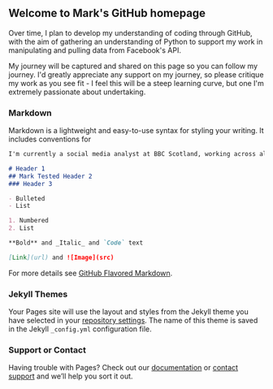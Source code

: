 ## Welcome to Mark's GitHub homepage

Over time, I plan to develop my understanding of coding through GitHub, with the aim of gathering an understanding of Python to support my work in manipulating and pulling data from Facebook's API.

My journey will be captured and shared on this page so you can follow my journey. I'd greatly appreciate any support on my journey, so please critique my work as you see fit - I feel this will be a steep learning curve, but one I'm extremely passionate about undertaking. 

### Markdown

Markdown is a lightweight and easy-to-use syntax for styling your writing. It includes conventions for

```markdown
I'm currently a social media analyst at BBC Scotland, working across all of our output. While various apps support the way I analyse data, and I'm dabbling with visualisation platforms, I realise that learning code will greatly help my journey throughout my career.

# Header 1
## Mark Tested Header 2
### Header 3

- Bulleted
- List

1. Numbered
2. List

**Bold** and _Italic_ and `Code` text

[Link](url) and ![Image](src)
```

For more details see [GitHub Flavored Markdown](https://guides.github.com/features/mastering-markdown/).

### Jekyll Themes

Your Pages site will use the layout and styles from the Jekyll theme you have selected in your [repository settings](https://github.com/markgstuart/markgstuart.github.io/settings). The name of this theme is saved in the Jekyll `_config.yml` configuration file.

### Support or Contact

Having trouble with Pages? Check out our [documentation](https://help.github.com/categories/github-pages-basics/) or [contact support](https://github.com/contact) and we’ll help you sort it out.
